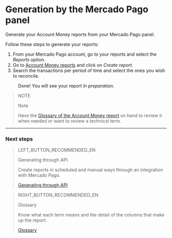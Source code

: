 
# Generation by the Mercado Pago panel

Generate your Account Money reports from your Mercado Pago panel.


Follow these steps to generate your reports:

1. From your Mercado Pago account, go to your reports and select the *Reports* option.
1. Go to [Account Money reports]() and click on *Create report*.
1. Search the transactions per period of time and select the ones you wish to reconcile. 

<span style="margin-left:40px">Done! You will see your report *In preparation*.</span>

> NOTE
>
> Note
>
> Have the [Glossary of the Account Money report](https://www.mercadopago.com.ar/developers/en/guides/reports/account-money/glossary) on hand to review it when needed or want to review a technical term.

<hr/>

### Next steps

> LEFT_BUTTON_RECOMMENDED_EN
>
> Generating through API
>
> Create reports in scheduled and manual ways through an integration with Mercado Pago.
>
> [Generating through API](https://www.mercadopago.com.ar/developers/en/guides/reports/account-money/api)

> RIGHT_BUTTON_RECOMMENDED_EN
>
> Glossary
>
> Know what each term means and the detail of the columns that make up the report.
>
> [Glossary](https://www.mercadopago.com.ar/developers/en/guides/reports/account-money/glossary)